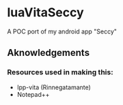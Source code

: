 # luaVitaSeccy

A POC port of my android app "Seccy"

## Aknowledgements
### Resources used in making this:

- lpp-vita (Rinnegatamante)
- Notepad++
